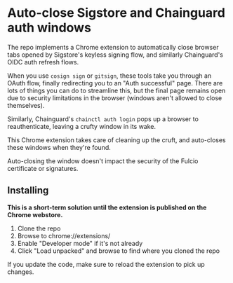# Auto-close Sigstore and Chainguard auth windows

The repo implements a Chrome extension to automatically close browser tabs opened by Sigstore's keyless signing flow, and similarly Chainguard's OIDC auth refresh flows.

When you use `cosign sign` or `gitsign`, these tools take you through an OAuth flow, finally redirecting you to an "Auth successful" page. There are lots of things you can do to streamline this, but the final page remains open due to security limitations in the browser (windows aren't allowed to close themselves).

Similarly, Chainguard's `chainctl auth login` pops up a browser to reauthenticate, leaving a crufty window in its wake.

This Chrome extension takes care of cleaning up the cruft, and auto-closes these windows when they're found.

Auto-closing the window doesn't impact the security of the Fulcio certificate or signatures.

## Installing

**This is a short-term solution until the extension is published on the Chrome webstore.**

1. Clone the repo
1. Browse to chrome://extensions/
1. Enable "Developer mode" if it's not already
1. Click "Load unpacked" and browse to find where you cloned the repo

If you update the code, make sure to reload the extension to pick up changes.
